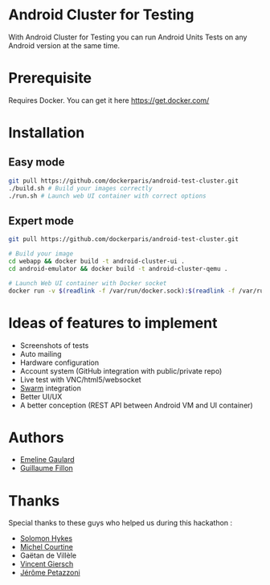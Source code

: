 # Android Cluster for Testing

With Android Cluster for Testing you can  run Android Units Tests on any Android version at the same time.

# Prerequisite

Requires Docker. You can get it here https://get.docker.com/


# Installation

## Easy mode

```sh
git pull https://github.com/dockerparis/android-test-cluster.git
./build.sh # Build your images correctly
./run.sh # Launch web UI container with correct options
```

## Expert mode

```sh
git pull https://github.com/dockerparis/android-test-cluster.git

# Build your image
cd webapp && docker build -t android-cluster-ui .
cd android-emulator && docker build -t android-cluster-qemu .

# Launch Web UI container with Docker socket
docker run -v $(readlink -f /var/run/docker.sock):$(readlink -f /var/run/docker.sock) -d android-cluster-ui
```

# Ideas of features to implement

* Screenshots of tests
* Auto mailing
* Hardware configuration
* Account system (GitHub integration with public/private repo)
* Live test with VNC/html5/websocket
* [Swarm](https://github.com/docker/swarm) integration
* Better UI/UX
* A better conception (REST API between Android VM and UI container)

# Authors

* [Emeline Gaulard](https://github.com/LilliJane)
* [Guillaume Fillon](https://github.com/kokaz)

# Thanks

Special thanks to these guys who helped us during this hackathon :

* [Solomon Hykes](https://github.com/jpetazzo)
* [Michel Courtine](https://github.com/michaKFromParis)
* Gaëtan de Villèle
* [Vincent Giersch](https://github.com/gierschv)
* [Jérôme Petazzoni](https://github.com/jpetazzo)


